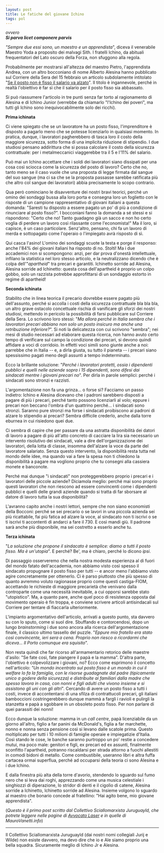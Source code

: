 ```yaml
---
layout: post
title: Le fatiche del giovane Ichino
tags: pol
---
```

*ovvero*\
***Si parva licet componere parvis***


*"Sempre due essi sono, un maestro e un apprendista*", diceva il venerabile Maestro Yoda a proposito dei malvagi Sith. I fratelli Ichino, da abituali frequentatori del Lato oscuro della Forza, non sfuggono alla regola.

Probabilmente per mostrarsi all'altezza del maestro Pietro, l'apprendista Andrea, con un altro bocconiano di nome Alberto Alesina hanno pubblicato sul Corriere della Sera del 15 febbraio un articolo subdolamente intitolato "[Se il posto non è fisso il salario va alzato](https://web.archive.org/web/20120307202522/http://www.corriere.it/economia/12_febbraio_15/se-il-posto-non-e-fisso-il-salario-va-alzato-alberto-alesina-andrea-ichino_e023eeac-57b2-11e1-8cd8-b2fbc2e45f9f.shtml "L'articolo di Ichinetto e Alesina")". Il titolo è ingannevole, perché in realtà l'obiettivo è far sì che il salario per il posto fisso sia abbassato.

Si può riassumere l'articolo in tre punti senza far torto al ragionamento di Alesina e di Ichino Junior (verrebbe da chiamarlo "l'Ichino dei poveri", ma tutti gli Ichino sono inequivocabilmente solo dei ricchi).

**Prima ichinata**

Ci viene spiegato che se un lavoratore ha un posto fisso, l'imprenditore è disposto a pagarlo meno che se potesse licenziarlo in qualsiasi momento. In pratica, dunque, i lavoratori pagherebbero di tasca loro il costo della maggiore sicurezza, sotto forma di una implicita riduzione di stipendio. I due studiosi pensano addirittura che si possa calcolare il costo della sicurezza contrattuale: per i metalmeccanici viaggerebbe tra il 5 e l'11% del salario.

Può mai un Ichino accettare che i soldi dei lavoratori siano dissipati per una cosa così sciocca come la sicurezza del posto di lavoro? Certo che no, tanto meno se il caso vuole che una proposta di legge firmata dal sangue del suo sangue (ma ci sa che se la proposta passasse sarebbe ratificata più che altro col sangue dei lavoratori) abbia precisamente lo scopo contrario.

Qua però cominciano le disavventure dei nostri bravi teorici, perché un omino dei sondaggi bussa alla loro porta e consegna loro un foglietto con le risposte di un campione rappresentativo di giovani italiani a questa domanda: "Saresti tu disposto a essere pagato un po' di più a condizione di rinunciare al posto fisso?". I bocconiani fanno la domanda a sé stessi e si rispondono: "Certo che no! Tanto guadagno già un sacco e non ho certo voglia di perdere un lavoro così rilassante come l'economista!" Ma il loro, si capisce, è un caso particolare. Senz'altro, pensano, chi fa un lavoro di merda e sottopagato come l'operaio o l'impiegato avrà risposto di sì.

Qui casca l'asino! L'omino dei sondaggi scuote la testa e porge il responso: anche l'84% dei giovani italiani ha risposto di no. Stolti! Ma i due accademici non si scompongono: anzi, per dar prova d'onestà intellettuale, infilano la statistica nel loro stesso articolo, e la neutralizzano dicendo che è colpa dell'"*apartheid*" tra precari e garantiti. Ichinetto sorride ad Alesina, Alesina sorride ad Ichinetto: questa cosa dell'apartheid è proprio un colpo gobbo, solo un razzista potrebbe approfittarsi di un sondaggio estorto in regime di apartheid!

**Seconda ichinata**

Stabilito che in linea teorica il precario dovrebbe essere pagato più dell'assunto, perché si accolla i costi della sicurezza contrattuale bla bla bla, un altro grave ostacolo concettuale rischia di vanificare gli sforzi dei nostri studiosi, mettendo in pericolo la possibilità di farsi pubblicare sul Corriere della Sera. Lo scrivono loro stessi: "*Ma allora perché in Italia sembra che i lavoratori precari abbiano non solo un posto insicuro ma anche una retribuzione inferiore?*". Si noti la delicatezza con cui scrivono "sembra"; nei mesi di studio necessari ad elaborare questa ricerca, non hanno avuto certo tempo di verificare sul campo la condizione dei precari, si devono quindi affidare a voci di corridoio. In effetti voci simili sono giunte anche a noi: parrebbe che in Italia -- e, a dirla giusta, su tutto il pianeta -- i precari siano spessissimo pagati meno degli assunti a tempo indeterminato.

Ecco la brillante soluzione: "*Perché i lavoratori protetti, ossia i dipendenti pubblici e quelli nelle aziende sopra i 15 dipendenti, sono difesi dai sindacati mentre i giovani precari no*". Per dirla in parole semplici: perché i sindacati sono stronzi e razzisti.

L'argomentazione non fa una grinza... o forse sì? Facciamo un passo indietro: Ichino e Alesina dicevano che i padroni sarebbero disposti a pagare di più i precari, perché tanto possono licenziarli al volo; eppure i precari non beccano l'ombra d'un quattrino perché... i sindacati sono stronzi. Saranno pure stronzi ma forse i sindacati proibiscono ai padroni di alzare lo stipendio ai precari? Sembra difficile crederlo, anche dalla torre eburnea in cui risiedono quei due.

Ci sembra di capire che per passare da una astratta disponibilità dei datori di lavoro a pagare di più all'atto concreto di cacciare la lira sia necessario un intervento risolutivo dei sindacati, vale a dire dell'organizzazione dei lavoratori, della lotta di classe, insomma dell'alzare la voce da parte del lavoratore salariato. Senza questo intervento, la disponibilità resta tutta nel mondo delle idee, ma quando vai a fare la spesa non ti chiedono la disponibilità a pagare ma vogliono proprio che tu consegni alla cassiera monete e banconote.

Perché mai dunque "i sindacati" non proteggerebbero proprio i precari e i lavoratori delle piccole aziende? Diciamola meglio: perché mai sono proprio questi lavoratori che non riescono ad essere convincenti come i dipendenti pubblici e quelli delle grandi aziende quando si tratta di far sborsare al datore di lavoro tutta la sua disponibilità?

L'avranno capito anche i nostri lettori, sempre che non siano economisti della Bocconi: perché se sei precario o se lavori in una piccola azienda sei più ricattabile, fai più fatica ad alzare la voce, al sindacato non ti iscrivi o se ti iscrivi ti accontenti di andarci a fare il 730. E così mandi giù. Il padrone sarà anche più disponibile, ma sei costretto a esserlo anche tu.

**Terza ichinata**

"*La soluzione che propone il sindacato è semplice: diamo a tutti il posto fisso. Ma è un'utopia*". E perché? Be', ma è chiaro, perché lo dicono *ipsi*.

Di passaggio osserveremo che nella nostra modesta esperienza al di fuori del mondo fatato dell'accademia, non abbiamo visto così spesso il sindacato propugnare il posto fisso per tutti -- e ancor meno l'abbiamo visto agire concretamente per ottenerlo. Ci è parso piuttosto che più spesso di quanto avremmo voluto ragionasse proprio come questi castiga-FIOM, accettando le richieste di maggiore precarietà che venivano dalla controparte come una necessità inevitabile, a cui opporsi sarebbe stato "utopistico". Ma, a quanto pare, anche quel poco di resistenza opposta dal movimento operaio è fin troppa, e conviene scrivere articoli antisindacali sul Corriere per tentare di fiaccarla ulteriormente.

L'impianto argomentativo dell'articolo, arrivati a questo punto, sta davvero su con lo sputo, come si suol dire. Sbuffando e contorcendosi, dopo un lungo *brainstorming* i due sono ancora alla ricerca dell'argomentazione finale, il classico ultimo tassello del puzzle. "*Eppure mio fratello era stato così convincente, ieri sera a cena. Proprio non riesco a ricordarmi che diceva... Il Porto comunque era squisito*".

Non resta quindi che far ricorso all'armamentario retorico delle maestre d'asilo: "Se fate così, fate piangere il papà e la mamma". D'altra parte, l'obiettivo è colpevolizzare i giovani, no? Ecco come esprimono il concetto nell'articolo: *"Un mondo incentrato sul posto fisso è un mondo in cui il welfare lo fa la famiglia, con le risorse guadagnate dal padre (tipicamente unico a godere della sicurezza) e distribuite ai familiari dalla madre che spesso lavora in casa, con nonni e figli adulti che vivono insieme e si assistono gli uni con gli altri*". Cercando di avere un posto fisso a tutti i costi, invece di accontentarsi di una sfilza di contrattucoli precari, gli italiani bamboccioni costringerebbero dunque mammà a fargli i ravioli e pulirgli la stanzetta e papà a sgobbare in un obsoleto posto fisso. Per non parlare di quei parassiti dei nonni!

Ecco dunque la soluzione: mamma in un *call centre*, papà licenziabile da un giorno all'altro, figlio a far panini da McDonald's, figlia a far marchette, nonno e nonna senza pensione così si levano dalle scatole prima. Questo moltiplicato per tutti i 10 milioni di famiglie operaie e impiegatizie d'Italia. Così stando le cose, le banche saranno purtroppo un po' restie a concedere mutui, ma poco male: genitori e figli, ex precari ed ex assunti, finalmente sconfitto l'apartheid, potranno riscaldarsi per strada attorno a fuochi allestiti in comodi bidoni di metallo. Come combustibile, useranno libri e altra fuffa cartacea ormai superflua, perché ad occuparsi della teoria ci sono Alesina e i due Ichino.

E dalla finestra più alta della torre d'avorio, stendendo lo sguardo sul fumo nero che si leva dai roghi, apprezzando come una musica celestiale i singhiozzi di diperazione, lo stridor di denti e il cigolìo di catene, Alesina sorride a Ichinetto, Ichinetto sorride ad Alesina. Insieme volgono lo sguardo al maestro che bonario concede al fratellino: "Hai agito bene, mio giovane apprendista".

(*Questo è il primo post scritto dal Collettivo Sciallomarxista Juruguayld, che potrete leggere nelle pagine di [Avvocato Laser](http://www.avvocatolaser.net/2012/02/17/le-fatiche-del-giovane-ichino-ovvero-si-parva-licet-componere-parvis/) e in quelle di MauroVanetti.info*)

***

Il Collettivo Sciallomarxista Juruguayld (dai nostri nomi collegiali Jurij e Wilde) non esiste davvero, ma devo dire che io e Ale siamo proprio una bella squadra. Sicuramente meglio di Ichino Jr e Alesina.